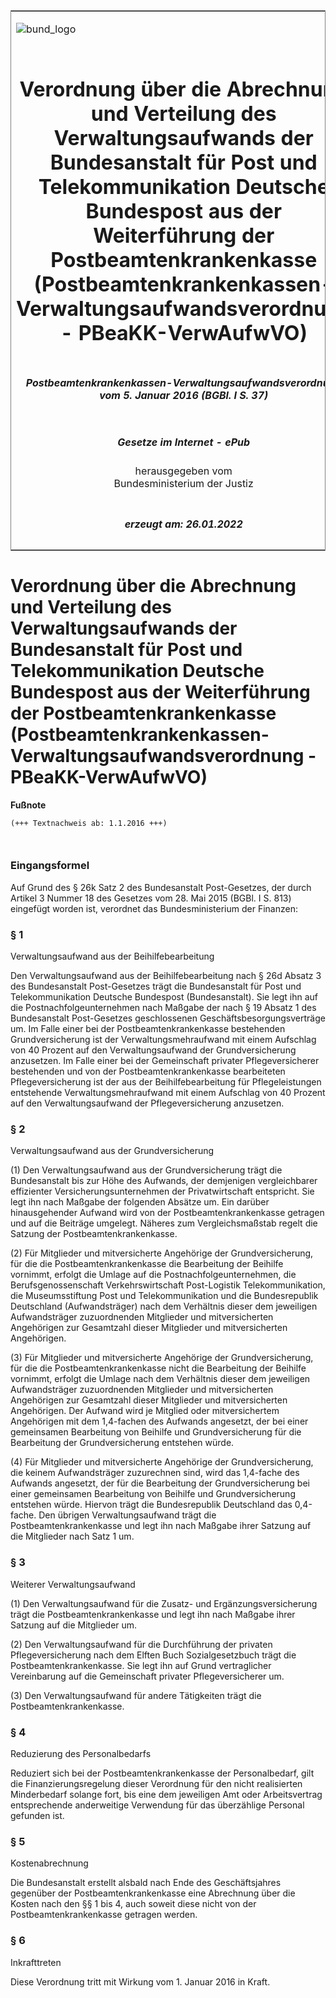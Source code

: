 <span id="DECKBLATT.html"></span>

<table border="0" frame="border" width="100%">

<tr valign="top">

<td align="left">

![bund\_logo](BfJ_2021_Web_de_de.gif)

</td>

<td align="right">

 

</td>

</tr>

<tr align="center" valign="middle">

<td colspan="2">

# Verordnung über die Abrechnung und Verteilung des Verwaltungsaufwands der Bundesanstalt für Post und Telekommunikation Deutsche Bundespost aus der Weiterführung der Postbeamtenkrankenkasse (Postbeamtenkrankenkassen-Verwaltungsaufwandsverordnung - PBeaKK-VerwAufwVO)

</td>

</tr>

<tr align="center" valign="middle">

<td colspan="2">

##### Postbeamtenkrankenkassen-Verwaltungsaufwandsverordnung vom 5. Januar 2016 (BGBl. I S. 37)

</td>

</tr>

<tr align="center" valign="middle">

<td colspan="2">

  
  

##### Gesetze im Internet - ePub  
  
herausgegeben vom  
Bundesministerium der Justiz

</td>

</tr>

<tr align="center" valign="bottom">

<td colspan="2">

  
  

##### erzeugt am: 26.01.2022

</td>

</tr>

</table>

<span id="BJNR003700016.html"></span>

# Verordnung über die Abrechnung und Verteilung des Verwaltungsaufwands der Bundesanstalt für Post und Telekommunikation Deutsche Bundespost aus der Weiterführung der Postbeamtenkrankenkasse (Postbeamtenkrankenkassen-Verwaltungsaufwandsverordnung - PBeaKK-VerwAufwVO)

<div>

  
**Fußnote**

<div class="jnhtml">

<div>

<div class="jurAbsatz">

  

``` 
(+++ Textnachweis ab: 1.1.2016 +++)

 
```

</div>

</div>

</div>

</div>

<span id="BJNR003700016BJNE000100000.html"></span>

### Eingangsformel  

<div>

<div class="jnhtml">

<div>

<div class="jurAbsatz">

Auf Grund des § 26k Satz 2 des Bundesanstalt Post-Gesetzes, der durch
Artikel 3 Nummer 18 des Gesetzes vom 28. Mai 2015 (BGBl. I S. 813)
eingefügt worden ist, verordnet das Bundesministerium der Finanzen:

</div>

</div>

</div>

</div>

<span id="BJNR003700016BJNE000200000.html"></span>

### § 1  
Verwaltungsaufwand aus der Beihilfebearbeitung

<div>

<div class="jnhtml">

<div>

<div class="jurAbsatz">

Den Verwaltungsaufwand aus der Beihilfebearbeitung nach § 26d Absatz 3
des Bundesanstalt Post-Gesetzes trägt die Bundesanstalt für Post und
Telekommunikation Deutsche Bundespost (Bundesanstalt). Sie legt ihn auf
die Postnachfolgeunternehmen nach Maßgabe der nach § 19 Absatz 1 des
Bundesanstalt Post-Gesetzes geschlossenen Geschäftsbesorgungsverträge
um. Im Falle einer bei der Postbeamtenkrankenkasse bestehenden
Grundversicherung ist der Verwaltungsmehraufwand mit einem Aufschlag von
40 Prozent auf den Verwaltungsaufwand der Grundversicherung anzusetzen.
Im Falle einer bei der Gemeinschaft privater Pflegeversicherer
bestehenden und von der Postbeamtenkrankenkasse bearbeiteten
Pflegeversicherung ist der aus der Beihilfebearbeitung für
Pflegeleistungen entstehende Verwaltungsmehraufwand mit einem Aufschlag
von 40 Prozent auf den Verwaltungsaufwand der Pflegeversicherung
anzusetzen.

</div>

</div>

</div>

</div>

<span id="BJNR003700016BJNE000300000.html"></span>

### § 2  
Verwaltungsaufwand aus der Grundversicherung

<div>

<div class="jnhtml">

<div>

<div class="jurAbsatz">

(1) Den Verwaltungsaufwand aus der Grundversicherung trägt die
Bundesanstalt bis zur Höhe des Aufwands, der demjenigen vergleichbarer
effizienter Versicherungsunternehmen der Privatwirtschaft entspricht.
Sie legt ihn nach Maßgabe der folgenden Absätze um. Ein darüber
hinausgehender Aufwand wird von der Postbeamtenkrankenkasse getragen und
auf die Beiträge umgelegt. Näheres zum Vergleichsmaßstab regelt die
Satzung der Postbeamtenkrankenkasse.

</div>

<div class="jurAbsatz">

(2) Für Mitglieder und mitversicherte Angehörige der Grundversicherung,
für die die Postbeamtenkrankenkasse die Bearbeitung der Beihilfe
vornimmt, erfolgt die Umlage auf die Postnachfolgeunternehmen, die
Berufsgenossenschaft Verkehrswirtschaft Post-Logistik Telekommunikation,
die Museumsstiftung Post und Telekommunikation und die Bundesrepublik
Deutschland (Aufwandsträger) nach dem Verhältnis dieser dem jeweiligen
Aufwandsträger zuzuordnenden Mitglieder und mitversicherten Angehörigen
zur Gesamtzahl dieser Mitglieder und mitversicherten Angehörigen.

</div>

<div class="jurAbsatz">

(3) Für Mitglieder und mitversicherte Angehörige der Grundversicherung,
für die die Postbeamtenkrankenkasse nicht die Bearbeitung der Beihilfe
vornimmt, erfolgt die Umlage nach dem Verhältnis dieser dem jeweiligen
Aufwandsträger zuzuordnenden Mitglieder und mitversicherten Angehörigen
zur Gesamtzahl dieser Mitglieder und mitversicherten Angehörigen. Der
Aufwand wird je Mitglied oder mitversichertem Angehörigen mit dem
1,4-fachen des Aufwands angesetzt, der bei einer gemeinsamen Bearbeitung
von Beihilfe und Grundversicherung für die Bearbeitung der
Grundversicherung entstehen würde.

</div>

<div class="jurAbsatz">

(4) Für Mitglieder und mitversicherte Angehörige der Grundversicherung,
die keinem Aufwandsträger zuzurechnen sind, wird das 1,4-fache des
Aufwands angesetzt, der für die Bearbeitung der Grundversicherung bei
einer gemeinsamen Bearbeitung von Beihilfe und Grundversicherung
entstehen würde. Hiervon trägt die Bundesrepublik Deutschland das
0,4-fache. Den übrigen Verwaltungsaufwand trägt die
Postbeamtenkrankenkasse und legt ihn nach Maßgabe ihrer Satzung auf die
Mitglieder nach Satz 1 um.

</div>

</div>

</div>

</div>

<span id="BJNR003700016BJNE000400000.html"></span>

### § 3  
Weiterer Verwaltungsaufwand

<div>

<div class="jnhtml">

<div>

<div class="jurAbsatz">

(1) Den Verwaltungsaufwand für die Zusatz- und Ergänzungsversicherung
trägt die Postbeamtenkrankenkasse und legt ihn nach Maßgabe ihrer
Satzung auf die Mitglieder um.

</div>

<div class="jurAbsatz">

(2) Den Verwaltungsaufwand für die Durchführung der privaten
Pflegeversicherung nach dem Elften Buch Sozialgesetzbuch trägt die
Postbeamtenkrankenkasse. Sie legt ihn auf Grund vertraglicher
Vereinbarung auf die Gemeinschaft privater Pflegeversicherer um.

</div>

<div class="jurAbsatz">

(3) Den Verwaltungsaufwand für andere Tätigkeiten trägt die
Postbeamtenkrankenkasse.

</div>

</div>

</div>

</div>

<span id="BJNR003700016BJNE000500000.html"></span>

### § 4  
Reduzierung des Personalbedarfs

<div>

<div class="jnhtml">

<div>

<div class="jurAbsatz">

Reduziert sich bei der Postbeamtenkrankenkasse der Personalbedarf, gilt
die Finanzierungsregelung dieser Verordnung für den nicht realisierten
Minderbedarf solange fort, bis eine dem jeweiligen Amt oder
Arbeitsvertrag entsprechende anderweitige Verwendung für das überzählige
Personal gefunden ist.

</div>

</div>

</div>

</div>

<span id="BJNR003700016BJNE000600000.html"></span>

### § 5  
Kostenabrechnung

<div>

<div class="jnhtml">

<div>

<div class="jurAbsatz">

Die Bundesanstalt erstellt alsbald nach Ende des Geschäftsjahres
gegenüber der Postbeamtenkrankenkasse eine Abrechnung über die Kosten
nach den §§ 1 bis 4, auch soweit diese nicht von der
Postbeamtenkrankenkasse getragen werden.

</div>

</div>

</div>

</div>

<span id="BJNR003700016BJNE000700000.html"></span>

### § 6  
Inkrafttreten

<div>

<div class="jnhtml">

<div>

<div class="jurAbsatz">

Diese Verordnung tritt mit Wirkung vom 1. Januar 2016 in Kraft.

</div>

</div>

</div>

</div>
